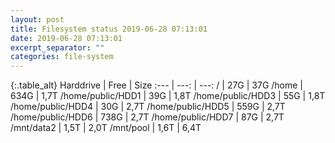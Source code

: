 ```yaml
---
layout: post
title: Filesystem status 2019-06-28 07:13:01
date: 2019-06-28 07:13:01
excerpt_separator: ""
categories: file-system
---
```

{:.table_alt}
Harddrive | Free | Size
:--- | ---: | ---:
/ | 27G | 37G
/home | 634G | 1,7T
/home/public/HDD1 | 39G | 1,8T
/home/public/HDD3 | 55G | 1,8T
/home/public/HDD4 | 30G | 2,7T
/home/public/HDD5 | 559G | 2,7T
/home/public/HDD6 | 738G | 2,7T
/home/public/HDD7 | 87G | 2,7T
/mnt/data2 | 1,5T | 2,0T
/mnt/pool | 1,6T | 6,4T
